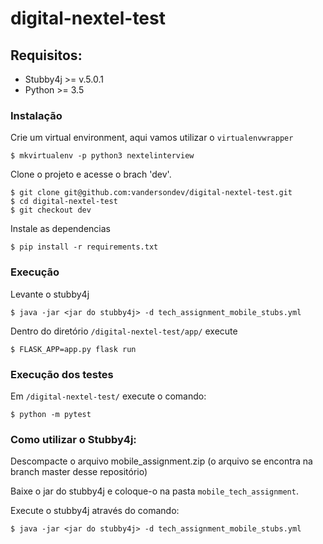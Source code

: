 # digital-nextel-test

## Requisitos:

* Stubby4j >= v.5.0.1
* Python >= 3.5

### Instalação

Crie um virtual environment, aqui vamos utilizar o `virtualenvwrapper`

```shell
$ mkvirtualenv -p python3 nextelinterview
```

Clone o projeto e acesse o brach 'dev'.

```shell
$ git clone git@github.com:vandersondev/digital-nextel-test.git
$ cd digital-nextel-test
$ git checkout dev
```

Instale as dependencias

```shell
$ pip install -r requirements.txt
```

### Execução

Levante o stubby4j

```shell
$ java -jar <jar do stubby4j> -d tech_assignment_mobile_stubs.yml
```

Dentro do diretório `/digital-nextel-test/app/` execute

```shell
$ FLASK_APP=app.py flask run
```

### Execução dos testes

Em `/digital-nextel-test/` execute o comando:

```shell
$ python -m pytest
```

### Como utilizar o Stubby4j:

Descompacte o arquivo mobile_assignment.zip (o arquivo se encontra na branch master desse repositório)

Baixe o jar do stubby4j e coloque-o na pasta `mobile_tech_assignment`.

Execute o stubby4j através do comando:

```shell
$ java -jar <jar do stubby4j> -d tech_assignment_mobile_stubs.yml
```